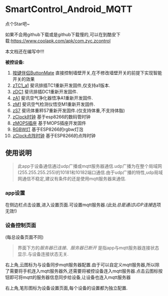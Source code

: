 # SmartControl_Android_MQTT

点个Star吧~


如果不会用github下载或是github下载慢的,可以在到酷安下载:https://www.coolapk.com/apk/com.zyc.zcontrol


本文档还在编写中!!!



**被控设备:**

1. [按键伴侣ButtonMate](https://github.com/a2633063/SmartControl_ButtonMate_ESP8266)	直接控制墙壁开关,在不修改墙壁开关的前提下实现智能开关的效果
2. [zTC1_a1](https://github.com/a2633063/zTC1)	      斐讯排插TC1重新开发固件,仅支持a1版本.
3. [zDC1](https://github.com/a2633063/zDC1_public)		       斐讯排插DC1重新开发固件.
4. [zA1](https://github.com/a2633063/zA1)		          斐讯空气净化器悟净A1重新开发固件.
5. [zM1](https://github.com/a2633063/zM1)		         斐讯空气检测仪悟空M1重新开发固件.
6. [zS7](https://github.com/a2633063/zS7)		         斐讯体重秤S7重新开发固件.(仅支持体重,不支持体脂)
7. [zClock时钟](https://github.com/a2633063/zClock)     基于esp8266的数码管时钟
8. [zMOPS插座](https://github.com/a2633063/zMOPS)         基于MOPS插座开发固件
9. [RGBW灯](https://github.com/a2633063/zRGBW)         基于ESP8266的rgbw灯泡
10. [zClock点阵时钟](https://github.com/a2633063/zClock_Matrix)         基于ESP8266的点阵时钟



## 使用说明



> 此app于设备通信通过udp广播或mqtt服务器通信.udp广播为在整个局域网(255.255.255.255)的10181和10182端口通信.由于udp广播的特性,udp局域网通信不稳定,建议有条件的还是使用mqtt服务器来通信.



### app设置

在侧边栏点击设置,进入设置页面.可设置mqtt服务器.(此处*总是通过UDP连接*选项无效!)



### 设备控制页面

(每总设备页面不同)

> 界面下方的*服务器已连接*、*服务器已断开* 是指app与mqtt服务器连接状态显示.与设备连接状态无关.

右上角,云图标为与设备同步mqtt服务器配置.由于可以自定义mqtt服务器,所以除了需要将手机连入mqtt服务器外,还需要将被控设备连入mqtt服务器.点击云图标按钮即可将mqtt的服务器信息同步给设备,让设备也连入mqtt服务器

右上角,笔形图标为设备设置页面,每个设备的设置都为独立配置.
